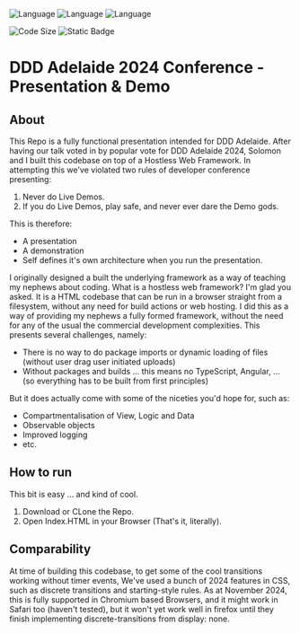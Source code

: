 ![Language](https://img.shields.io/badge/HTML-5%2B-E34F26.svg?logo=html5) ![Language](https://img.shields.io/badge/CSS3-2024%2B-1572B6.svg?logo=css3) ![Language](https://img.shields.io/badge/JavaScript-ES2023%2B-F7DF1E.svg?logo=javascript) 

![Code Size](https://shields.io/github/languages/code-size/LucaGnezda/DDDAdelaide2024PresoDemo) ![Static Badge](https://img.shields.io/badge/build-status-not-required-%3A%29-green)

# DDD Adelaide 2024 Conference - Presentation & Demo
## About
This Repo is a fully functional presentation intended for DDD Adelaide. After having our talk voted in by popular vote for DDD Adelaide 2024, Solomon and I built this codebase on top of a Hostless Web Framework. In attempting this we've violated two rules of developer conference presenting:
1. Never do Live Demos.
2. If you do Live Demos, play safe, and never ever dare the Demo gods.
 
This is therefore:
- A presentation
- A demonstration
- Self defines it's own architecture when you run the presentation.  

I originally designed a built the underlying framework as a way of teaching my nephews about coding. What is a hostless web framework? I'm glad you asked. It is a HTML codebase that can be run in a browser straight from a filesystem, without any need for build actions or web hosting. I did this as a way of providing my nephews a fully formed framework, without the need for any of the usual the commercial development complexities. This presents several challenges, namely:
- There is no way to do package imports or dynamic loading of files (without user drag user initiated uploads)
- Without packages and builds ... this means no TypeScript, Angular, ... (so everything has to be built from first principles)

But it does actually come with some of the niceties you'd hope for, such as:
- Compartmentalisation of View, Logic and Data
- Observable objects
- Improved logging
- etc.

## How to run
This bit is easy ... and kind of cool.
1. Download or CLone the Repo.
2. Open Index.HTML in your Browser (That's it, literally).

## Comparability
At time of building this codebase, to get some of the cool transitions working without timer events, We've used a bunch of 2024 features in CSS, such as discrete transitions and starting-style rules. As at November 2024, this is fully supported in Chromium based Browsers, and it might work in Safari too (haven't tested), but it won't yet work well in firefox until they finish implementing discrete-transitions from display: none.